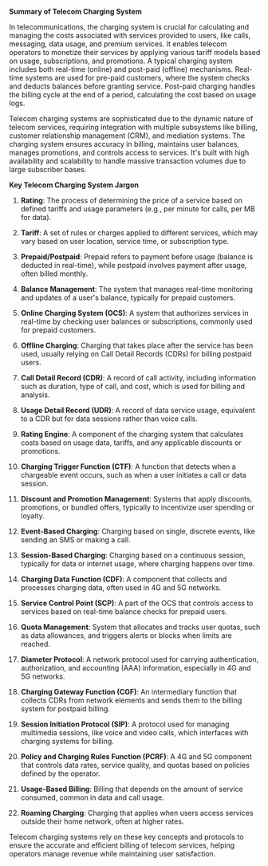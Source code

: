 **Summary of Telecom Charging System**

In telecommunications, the charging system is crucial for calculating and managing the costs associated with services provided to users, like calls, messaging, data usage, and premium services. It enables telecom operators to monetize their services by applying various tariff models based on usage, subscriptions, and promotions. A typical charging system includes both real-time (online) and post-paid (offline) mechanisms. Real-time systems are used for pre-paid customers, where the system checks and deducts balances before granting service. Post-paid charging handles the billing cycle at the end of a period, calculating the cost based on usage logs.

Telecom charging systems are sophisticated due to the dynamic nature of telecom services, requiring integration with multiple subsystems like billing, customer relationship management (CRM), and mediation systems. The charging system ensures accuracy in billing, maintains user balances, manages promotions, and controls access to services. It's built with high availability and scalability to handle massive transaction volumes due to large subscriber bases.

**Key Telecom Charging System Jargon**

1. **Rating**: The process of determining the price of a service based on defined tariffs and usage parameters (e.g., per minute for calls, per MB for data).

2. **Tariff**: A set of rules or charges applied to different services, which may vary based on user location, service time, or subscription type.

3. **Prepaid/Postpaid**: Prepaid refers to payment before usage (balance is deducted in real-time), while postpaid involves payment after usage, often billed monthly.

4. **Balance Management**: The system that manages real-time monitoring and updates of a user's balance, typically for prepaid customers.

5. **Online Charging System (OCS)**: A system that authorizes services in real-time by checking user balances or subscriptions, commonly used for prepaid customers.

6. **Offline Charging**: Charging that takes place after the service has been used, usually relying on Call Detail Records (CDRs) for billing postpaid users.

7. **Call Detail Record (CDR)**: A record of call activity, including information such as duration, type of call, and cost, which is used for billing and analysis.

8. **Usage Detail Record (UDR)**: A record of data service usage, equivalent to a CDR but for data sessions rather than voice calls.

9. **Rating Engine**: A component of the charging system that calculates costs based on usage data, tariffs, and any applicable discounts or promotions.

10. **Charging Trigger Function (CTF)**: A function that detects when a chargeable event occurs, such as when a user initiates a call or data session.

11. **Discount and Promotion Management**: Systems that apply discounts, promotions, or bundled offers, typically to incentivize user spending or loyalty.

12. **Event-Based Charging**: Charging based on single, discrete events, like sending an SMS or making a call.

13. **Session-Based Charging**: Charging based on a continuous session, typically for data or internet usage, where charging happens over time.

14. **Charging Data Function (CDF)**: A component that collects and processes charging data, often used in 4G and 5G networks.

15. **Service Control Point (SCP)**: A part of the OCS that controls access to services based on real-time balance checks for prepaid users.

16. **Quota Management**: System that allocates and tracks user quotas, such as data allowances, and triggers alerts or blocks when limits are reached.

17. **Diameter Protocol**: A network protocol used for carrying authentication, authorization, and accounting (AAA) information, especially in 4G and 5G networks.

18. **Charging Gateway Function (CGF)**: An intermediary function that collects CDRs from network elements and sends them to the billing system for postpaid billing.

19. **Session Initiation Protocol (SIP)**: A protocol used for managing multimedia sessions, like voice and video calls, which interfaces with charging systems for billing.

20. **Policy and Charging Rules Function (PCRF)**: A 4G and 5G component that controls data rates, service quality, and quotas based on policies defined by the operator.

21. **Usage-Based Billing**: Billing that depends on the amount of service consumed, common in data and call usage.

22. **Roaming Charging**: Charging that applies when users access services outside their home network, often at higher rates.

Telecom charging systems rely on these key concepts and protocols to ensure the accurate and efficient billing of telecom services, helping operators manage revenue while maintaining user satisfaction.
